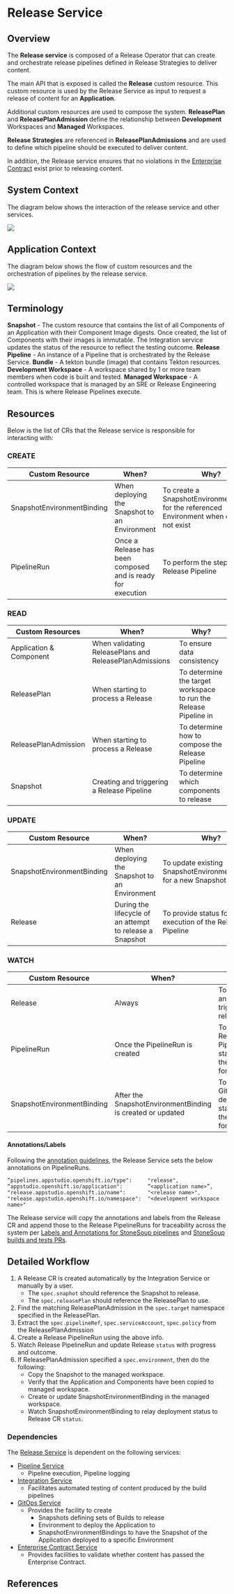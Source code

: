 # Release Service

## Overview

The **Release service** is composed of a Release Operator that can create and orchestrate release pipelines defined
in Release Strategies to deliver content.

The main API that is exposed is called the **Release** custom resource. This custom resource is used by the Release
Service as input to request a release of content for an **Application**.

Additional custom resources are used to compose the system. **ReleasePlan** and **ReleasePlanAdmission** define the
relationship between **Development** Workspaces and **Managed** Workspaces.

**Release Strategies** are referenced in **ReleasePlanAdmissions** and are used to define which pipeline should be
executed to deliver content.

In addition, the Release service ensures that no violations in the [Enterprise Contract] exist prior to releasing content.

## System Context

The diagram below shows the interaction of the release service and other services.

![](../diagrams/integration-service/integration-service-data-flow.jpg)

## Application Context

The diagram below shows the flow of custom resources and the orchestration of pipelines by the release service.

![](../diagrams/release-service/konflux-release-service-data-flow.jpg)

## Terminology

**Snapshot** - The custom resource that contains the list of all Components of an Application with their Component Image digests. Once created, the list of Components with their images is immutable. The Integration service updates the status of the resource to reflect the testing outcome.
**Release Pipeline** - An instance of a Pipeline that is orchestrated by the Release Service.
**Bundle** - A tekton bundle (image) that contains Tekton resources.
**Development Workspace** - A workspace shared by 1 or more team members when code is built and tested.
**Managed Workspace** - A controlled workspace that is managed by an SRE or Release Engineering team. This is where Release Pipelines execute.

## Resources
Below is the list of CRs that the Release service is responsible for interacting with:

### CREATE

| Custom Resource             | When?                                                       | Why?                                                                                          |
|-----------------------------|-------------------------------------------------------------|-----------------------------------------------------------------------------------------------|
| SnapshotEnvironmentBinding  | When deploying the Snapshot to an Environment               | To create a SnapshotEnvironmentBinding for the referenced Environment when one does not exist |
| PipelineRun                 | Once a Release has been composed and is ready for execution | To perform the steps in the Release Pipeline                                                  |

### READ

| Custom Resources        | When?                                                  | Why?                                                             |
|-------------------------|--------------------------------------------------------|------------------------------------------------------------------|
| Application & Component | When validating ReleasePlans and ReleasePlanAdmissions | To ensure data consistency                                       |
| ReleasePlan             | When starting to process a Release                     | To determine the target workspace to run the Release Pipeline in |
| ReleasePlanAdmission    | When starting to process a Release                     | To determine how to compose the Release Pipeline                 |
| Snapshot                | Creating and triggering a Release Pipeline             | To determine which components to release                         |

### UPDATE

| Custom Resource            | When?                                                    | Why?                                                             |
|----------------------------|----------------------------------------------------------|------------------------------------------------------------------|
| SnapshotEnvironmentBinding | When deploying the Snapshot to an Environment            | To update existing SnapshotEnvironmentBinding for a new Snapshot |
| Release                    | During the lifecycle of an attempt to release a Snapshot | To provide status for the execution of the Release Pipeline      |

### WATCH

| Custom Resource            | When?                                                      | Why?                                                               |
|----------------------------|------------------------------------------------------------|--------------------------------------------------------------------|
| Release                    | Always                                                     | To provide an API to trigger a release                             |
| PipelineRun                | Once the PipelineRun is created                            | To relay the Release PipelineRun status to the Release for viewing |
| SnapshotEnvironmentBinding | After the SnapshotEnvironmentBinding is created or updated | To relay the GitOps deployment status to the Release for viewing   |

#### Annotations/Labels

Following the [annotation guidelines](https://docs.google.com/document/d/1gyXM3pkKFFfxHZnopBi_53vREFWhwA0pFUuIhopDuEo/edit#), the Release Service sets the below annotations on PipelineRuns.
```
“pipelines.appstudio.openshift.io/type":     "release",
“appstudio.openshift.io/application":        “<application name>”,
"release.appstudio.openshift.io/name":       "<release name>",
"release.appstudio.openshift.io/namespace":  "<development workspace name>"
```
The Release service will copy the annotations and labels from the Release CR and append those to the Release PipelineRuns for traceability across the system per [Labels and Annotations for StoneSoup pipelines](https://docs.google.com/document/d/1fJq4LDakLfcAPvOOoxxZNWJ_cuQ1ew9jfBjWa-fEGLE/edit#) and [StoneSoup builds and tests PRs](https://docs.google.com/document/d/113XTplEWRM63aIzk7WwgLruUBu2O7xVy-Zd_U6yjYr0/edit#).

## Detailed Workflow

1. A Release CR is created automatically by the Integration Service or manually by a user.
   * The `spec.snaphot` should reference the Snapshot to release.
   * The `spec.releasePlan` should reference the ReleasePlan to use.
2. Find the matching ReleasePlanAdmission in the `spec.target` namespace specified in the ReleasePlan.
3. Extract the `spec.pipelineRef`, `spec.serviceAccount`, `spec.policy` from the ReleasePlanAdmission
5. Create a Release PipelineRun using the above info.
6. Watch Release PipelineRun and update Release `status` with progress and outcome.
7. If ReleasePlanAdmission specified a `spec.environment`, then do the following:
   * Copy the Snapshot to the managed workspace.
   * Verify that the Application and Components have been copied to managed workspace.
   * Create or update SnapshotEnvironmentBinding in the managed workspace.
   * Watch SnapshotEnvironmentBinding to relay deployment status to Release CR `status`.

### Dependencies

The [Release Service](./release-service.md) is dependent on the following services:
- [Pipeline Service](./pipeline-service.md)
    - Pipeline execution, Pipeline logging
- [Integration Service](./integration-service.md)
    - Facilitates automated testing of content produced by the build pipelines
- [GitOps Service](./gitops-service.md)
    - Provides the facility to create
        - Snapshots defining sets of Builds to release
        - Environment to deploy the Application to
        - SnapshotEnvironmentBindings to have the Snapshot of the Application deployed to a specific Environment
- [Enterprise Contract Service](./enterprise-contract.md)
    - Provides facilities to validate whether content has passed the Enterprise Contract.

## References

[Enterprise Contract]: ./enterprise-contract.md
[Integration Service]: ./integration-service.md
[GitOps Service]: ./gitops-service.md
[Pipeline Service]: ./pipeline-service.md
